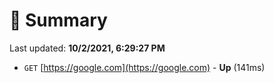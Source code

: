 # 📖 Summary
Last updated: **10/2/2021, 6:29:27 PM**

- `GET` [https://google.com](https://google.com) - **Up** (141ms)

